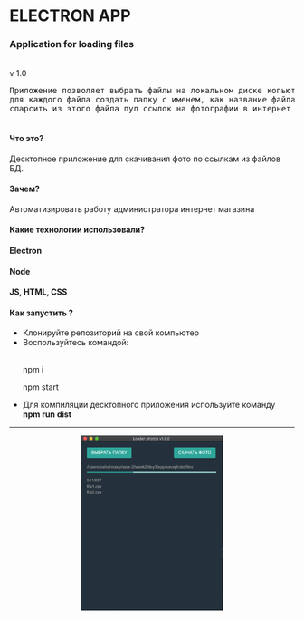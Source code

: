 <h1> <strong> ELECTRON APP </strong> </h1> 
  <h3>Application for loading files</h3>
  <br>v 1.0

<pre>
Приложение позволяет выбрать файлы на локальном диске копьютера с расширением 'cvs',
для каждого файла создать папку с именем, как название файла, 
спарсить из этого файла пул ссылок на фотографии в интернет и загрузить их в эту папку 

</pre>

<h4> <strong> Что это? </strong></h4>
<p>Десктопное приложение для скачивания фото по ссылкам из файлов БД.</p>

<h4> <strong> Зачем? </strong></h4>
<p>Автоматизировать работу администратора интернет магазина</p>

<h4> <strong> Какие технологии использовали? </strong> </h4>

<h4> Electron </h4>
<h4> Node </h4>
<h4> JS, HTML, CSS </h4>

<h4> <strong> Как запустить ? </strong></h4>
<ul>
<li> Клонируйте репозиторий на свой компьютер </li>
<li> Воспользуйтесь командой: </li>
    <br>
    <p>npm i </p>
  <p>npm start </p>
  <li> Для компиляции десктопного приложения используйте команду <b> npm run dist</b> </li>
</ul>
<hr>

<p align="center">
  <img src="screenshot/1.png" width="250" alt="Start page">
</p>


